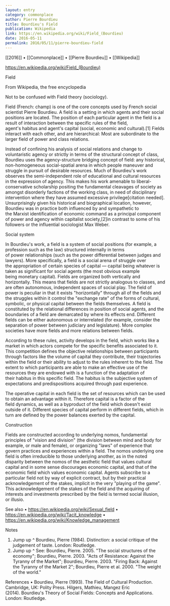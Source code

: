 ```yaml
---
layout: entry
category: commonplace
author: Pierre Bourdieu
title: Bourdieu's Field
publication: Wikipedia
link: https://en.wikipedia.org/wiki/Field_(Bourdieu)
date: 2016-05-11
permalink: 2016/05/11/pierre-bourdieu-field
---
```


[[2016]] • [[Commonplace]] • [[Pierre Bourdieu]] • [[Wikipedia]]

https://en.wikipedia.org/wiki/Field_(Bourdieu)

Field

From Wikipedia, the free encyclopedia

Not to be confused with Field theory (sociology).

Field (French: champ) is one of the core concepts used by French social scientist Pierre Bourdieu. A field is a setting in which agents and their social positions are located. The position of each particular agent in the field is a result of interaction between the specific rules of the field, agent's habitus and agent's capital (social, economic and cultural).[1] Fields interact with each other, and are hierarchical: Most are subordinate to the larger field of power and class relations.

Instead of confining his analysis of social relations and change to voluntaristic agency or strictly in terms of the structural concept of class, Bourdieu uses the agency-structure bridging concept of field: any historical, non-homogeneous social-spatial arena in which people maneuver and struggle in pursuit of desirable resources. Much of Bourdieu's work observes the semi-independent role of educational and cultural resources in the expression of agency. This makes his work amenable to liberal-conservative scholarship positing the fundamental cleavages of society as amongst disorderly factions of the working class, in need of disciplinary intervention where they have assumed excessive privilege[citation needed]. Unsurprisingly given his historical and biographical location, however, Bourdieu was in practice both influenced by and sympathetic to the Marxist identification of economic command as a principal component of power and agency within capitalist society,[2]in contrast to some of his followers or the influential sociologist Max Weber.


Social system

In Bourdieu's work, a field is a system of social positions (for example, a profession such as the law) structured internally in terms of power relationships (such as the power differential between judges and lawyers). More specifically, a field is a social arena of struggle over the appropriation of certain species of capital — capital being whatever is taken as significant for social agents (the most obvious example being monetary capital). Fields are organized both vertically and horizontally. This means that fields are not strictly analogous to classes, and are often autonomous, independent spaces of social play. The field of power is peculiar in that it exists "horizontally" through all of the fields and the struggles within it control the "exchange rate" of the forms of cultural, symbolic, or physical capital between the fields themselves. A field is constituted by the relational differences in position of social agents, and the boundaries of a field are demarcated by where its effects end. Different fields can be either autonomous or interrelated (for example, consider the separation of power between judiciary and legislature). More complex societies have more fields and more relations between fields.

According to these rules, activity develops in the field, which works like a market in which actors compete for the specific benefits associated to it. This competition defines the objective relationships between participants through factors like the volume of capital they contribute, their trajectories within the field or their ability to adjust to the rules inherent to the field. The extent to which participants are able to make an effective use of the resources they are endowed with is a function of the adaptation of their habitus in this specific field. The habitus is the subjective system of expectations and predispositions acquired through past experience.

The operative capital in each field is the set of resources which can be used to obtain an advantage within it. Therefore capital is a factor of the field dynamics, as well as a byproduct of the field which doesn't exist outside of it. Different species of capital perform in different fields, which in turn are defined by the power balances exerted by the capital.


Construction

Fields are constructed according to underlying nomos, fundamental principles of "vision and division" (the division between mind and body for example, or male and female), or organizing "laws" of experience that govern practices and experiences within a field. The nomos underlying one field is often irreducible to those underlying another, as in the noted disparity between the nomos of the aesthetic field that values cultural capital and in some sense discourages economic capital, and that of the economic field which values economic capital. Agents subscribe to a particular field not by way of explicit contract, but by their practical acknowledgement of the stakes, implicit in the very "playing of the game". This acknowledgement of the stakes of the field and the acquiring of interests and investments prescribed by the field is termed social illusion, or illusio.


See also
• https://en.wikipedia.org/wiki/Sexual_field
• https://en.wikipedia.org/wiki/Tacit_knowledge
• https://en.wikipedia.org/wiki/Knowledge_management


Notes
1. Jump up ^ Bourdieu, Pierre (1984). Distinction: a social critique of the judgement of taste. London: Routledge.
2. Jump up ^ See: Bourdieu, Pierre. 2005. "The social structures of the economy"; Bourdieu, Pierre. 2003. "Acts of Resistance: Against the Tyranny of the Market"; Bourdieu, Pierre. 2003. "Firing Back: Against the Tyranny of the Market 2"; Bourdieu, Pierre et al. 2000. "The weight of the world."


References
• Bourdieu, Pierre (1993). The Field of Cultural Production. Cambridge, UK: Polity Press.
Hilgers, Mathieu, Mangez Eric (2014). Bourdieu's Theory of Social Fields: Concepts and Applications. London: Routledge.
